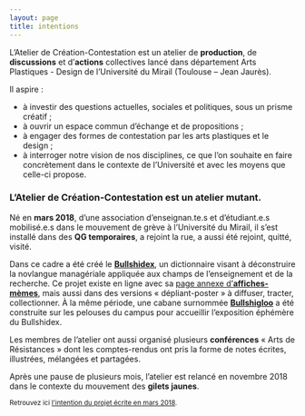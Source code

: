 ```yaml
---
layout: page
title: intentions
---
```


L’Atelier de Création-Contestation est un atelier de **production**, de **discussions** et d’**actions** collectives lancé dans département Arts Plastiques - Design de l’Université du Mirail (Toulouse – Jean Jaurès).

Il aspire : 
* à investir des questions actuelles, sociales et politiques, sous un prisme créatif ;
* à ouvrir un espace commun d’échange et de propositions ; 
* à ​engager des formes de contestation​ par les arts plastiques et le design ; 
* à interroger notre vision de nos disciplines, ce que l’on souhaite en faire concrètement dans le contexte de l’Université et avec les moyens que celle-ci propose.

<h3>L’Atelier de Création-Contestation est un atelier mutant.</h3>

Né en **mars 2018**, d’une association d’enseignan.te.s et d’étudiant.e.s mobilisé.e.s dans le mouvement de grève à l’Université du Mirail, il s’est installé dans des **QG temporaires**, a rejoint la rue, a aussi été rejoint, quitté, visité.

Dans ce cadre a été créé le <a href="../dico/">**Bullshidex**</a>, un dictionnaire visant à déconstruire la novlangue managériale appliquée aux champs de l’enseignement et de la recherche. Ce projet existe en ligne avec sa <a href="../affiches/affiches.html">page annexe d’**affiches-mèmes**</a>, mais aussi dans des versions « dépliant-poster » à diffuser, tracter, collectionner. À la même période, une cabane surnommée <a href="../affiches/bullshigloo">**Bullshigloo**</a> a été construite sur les pelouses du campus pour accueillir l’exposition éphémère du Bullshidex.

Les membres de l’atelier ont aussi organisé plusieurs **conférences** « Arts de Résistances » dont les comptes-rendus ont pris la forme de notes écrites, illustrées, mélangées et partagées.

Après une pause de plusieurs mois, l’atelier est relancé en novembre 2018 dans le contexte du mouvement des **gilets jaunes**. 

<small>Retrouvez ici <a href="../affiches/archive-projet">l'intention du projet écrite en mars 2018</a>.</small>
